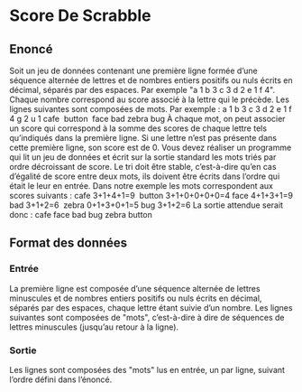 ﻿# Score De Scrabble

## Enoncé

Soit un jeu de données contenant une première ligne formée d’une séquence alternée de lettres et de nombres entiers positifs ou nuls écrits en décimal, séparés par des espaces. Par exemple "a 1 b 3 c 3 d 2 e 1 f 4". Chaque nombre correspond au score associé à la lettre qui le précède. Les lignes suivantes sont composées de mots. Par exemple :
a 1 b 3 c 3 d 2 e 1 f 4 g 2 u 1 
cafe 
button 
face
bad 
zebra 
bug
À chaque mot, on peut associer un score qui correspond à la somme des scores de chaque lettre tels qu’indiqués dans la première ligne. Si une lettre n’est pas présente dans cette première ligne, son score est de 0. Vous devez réaliser un programme qui lit un jeu de données et écrit sur la sortie standard les mots triés par ordre décroissant de score. Le tri doit être stable, c’est-à-dire qu’en cas d’égalité de score entre deux mots, ils doivent être écrits dans l’ordre qui était le leur en entrée.
Dans notre exemple les mots correspondent aux scores suivants :
cafe 3+1+4+1=9 
button 3+1+0+0+0+0=4 
face 4+1+3+1=9
bad 3+1+2=6 
zebra 0+1+3+0+1=5 
bug 3+1+2=6
La sortie attendue serait donc :
cafe
face
bad
bug
zebra
button


## Format des données

### Entrée
La première ligne est composée d’une séquence alternée de lettres minuscules et de nombres entiers positifs ou nuls écrits en décimal, séparés par des espaces, chaque lettre étant suivie d’un nombre. Les lignes suivantes sont composées de "mots", c’est-à-dire à dire de séquences de lettres minuscules (jusqu’au retour à la ligne).

### Sortie
Les lignes sont composées des "mots" lus en entrée, un par ligne, suivant l’ordre défini dans l’énoncé.